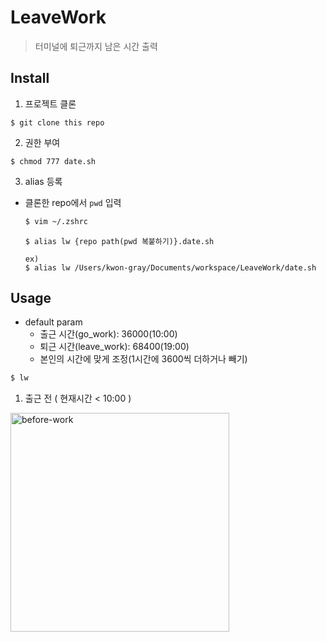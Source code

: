 # LeaveWork

> 터미널에 퇴근까지 남은 시간 출력

## Install

1. 프로젝트 클론

```
$ git clone this repo
```

2. 권한 부여

```
$ chmod 777 date.sh
```

3. alias 등록

- 클론한 repo에서 `pwd` 입력

  ```sh
  $ vim ~/.zshrc
  ```

  ```vim
  $ alias lw {repo path(pwd 복붙하기)}.date.sh

  ex)
  $ alias lw /Users/kwon-gray/Documents/workspace/LeaveWork/date.sh
  ```

## Usage

- default param
  - 출근 시간(go_work): 36000(10:00)
  - 퇴근 시간(leave_work): 68400(19:00)
  - 본인의 시간에 맞게 조정(1시간에 3600씩 더하거나 빼기)

```sh
$ lw
```

1. 출근 전 ( 현재시간 < 10:00 )

<img width="350" alt="before-work" src="https://user-images.githubusercontent.com/84373490/170549682-39479466-1436-4a7a-bb6c-18b8cacaaed3.png">
